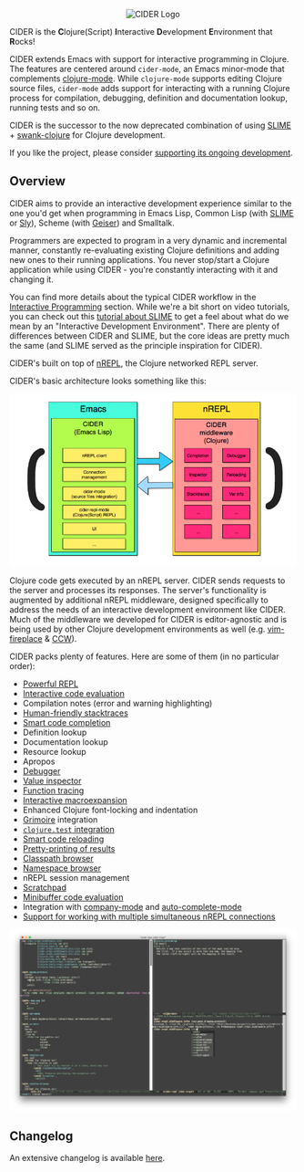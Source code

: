 <p align="center">
  <img src="https://raw.github.com/clojure-emacs/cider/master/logo/cider-logo-w640.png" alt="CIDER Logo"/>
</p>

CIDER is the **C**lojure(Script) **I**nteractive **D**evelopment **E**nvironment
that **R**ocks!

CIDER extends Emacs with support for interactive programming in Clojure. The
features are centered around `cider-mode`, an Emacs minor-mode that complements
[clojure-mode][]. While `clojure-mode` supports editing Clojure source files,
`cider-mode` adds support for interacting with a running Clojure process for
compilation, debugging, definition and documentation lookup, running tests and
so on.

CIDER is the successor to the now deprecated combination of using [SLIME][] +
[swank-clojure][] for Clojure development.

If you like the project, please consider [supporting its ongoing development](contributing.md#donations).

## Overview

CIDER aims to provide an interactive development experience similar to the one
you'd get when programming in Emacs Lisp, Common Lisp (with [SLIME][] or [Sly][]),
Scheme (with [Geiser][]) and Smalltalk.

Programmers are expected to program in a very dynamic and incremental manner,
constantly re-evaluating existing Clojure definitions and adding new ones to
their running applications. You never stop/start a Clojure application while
using CIDER - you're constantly interacting with it and changing it.

You can find more details about the typical CIDER workflow in the
[Interactive Programming](interactive_programming.md) section. While we're a bit
short on video tutorials, you can check out this
[tutorial about SLIME](https://www.youtube.com/watch?v=_B_4vhsmRRI) to get a
feel about what do we mean by an "Interactive Development Environment".  There
are plenty of differences between CIDER and SLIME, but the core ideas are pretty
much the same (and SLIME served as the principle inspiration for CIDER).

CIDER's built on top of [nREPL][], the Clojure networked REPL server.

CIDER's basic architecture looks something like this:

<p align="center">
  <img src="images/cider_architecture.png" width="600" />
</p>

Clojure code gets executed by an nREPL server. CIDER sends requests to the
server and processes its responses. The server's functionality is augmented by
additional nREPL middleware, designed specifically to address the needs of an
interactive development environment like CIDER. Much of the middleware we
developed for CIDER is editor-agnostic and is being used by other Clojure
development environments as well (e.g. [vim-fireplace][] & [CCW][]).

CIDER packs plenty of features. Here are some of them (in no particular order):

* [Powerful REPL](using_the_repl.md)
* [Interactive code evaluation](interactive_programming.md)
* Compilation notes (error and warning highlighting)
* [Human-friendly stacktraces](navigating_stacktraces.md)
* [Smart code completion](code_completion.md)
* Definition lookup
* Documentation lookup
* Resource lookup
* Apropos
* [Debugger](debugging.md)
* [Value inspector](miscellaneous_features.md#value-inspection)
* [Function tracing](miscellaneous_features.md#tracing-function-execution)
* [Interactive macroexpansion](miscellaneous_features.md#macroexpansion)
* Enhanced Clojure font-locking and indentation
* [Grimoire](http://conj.io/) integration
* [`clojure.test` integration](running_tests.md)
* [Smart code reloading](miscellaneous_features.md#code-reloading)
* [Pretty-printing of results](configuration.md#pretty-printing)
* [Classpath browser](miscellaneous_features.md#classpath-browser)
* [Namespace browser](miscellaneous_features.md#namespace-browser)
* nREPL session management
* [Scratchpad](miscellaneous_features.md#using-a-scratchpad)
* [Minibuffer code evaluation](miscellaneous_features.md#evaluating-clojure-code-in-the-minibuffer)
* Integration with [company-mode][] and [auto-complete-mode][]
* [Support for working with multiple simultaneous nREPL connections](miscellaneous_features.md#managing-multiple-connections)

![CIDER Screenshot](images/cider-overview.png)

## Changelog

An extensive changelog is available [here](https://github.com/clojure-emacs/cider/blob/master/CHANGELOG.md).

[nREPL]: https://github.com/clojure/tools.nrepl
[SLIME]: https://github.com/slime/slime
[swank-clojure]: https://github.com/technomancy/swank-clojure
[Sly]: https://github.com/capitaomorte/sly
[Geiser]: https://github.com/jaor/geiser
[company-mode]: http://company-mode.github.io/
[auto-complete-mode]: https://github.com/clojure-emacs/ac-cider
[leiningen]: http://leiningen.org/
[boot]: http://boot-clj.com/
[piggieback]: https://github.com/cemerick/piggieback
[vim-fireplace]: https://github.com/tpope/vim-fireplace
[CCW]: https://github.com/laurentpetit/ccw
[cider-nrepl]: https://github.com/clojure-emacs/cider-nrepl
[clojure-mode]: https://github.com/clojure-emacs/clojure-mode
[inf-clojure]: https://github.com/clojure-emacs/inf-clojure
[which-key]: https://github.com/justbur/emacs-which-key

